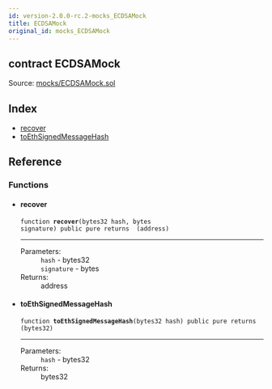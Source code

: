 ```yaml
---
id: version-2.0.0-rc.2-mocks_ECDSAMock
title: ECDSAMock
original_id: mocks_ECDSAMock
---
```


<div class="contract-doc"><div class="contract"><h2 class="contract-header"><span class="contract-kind">contract</span> ECDSAMock</h2><div class="source">Source: <a href="https://github.com/OpenZeppelin/zeppelin-solidity/blob/v2.0.0-rc.2/contracts/mocks/ECDSAMock.sol" target="_blank">mocks/ECDSAMock.sol</a></div></div><div class="index"><h2>Index</h2><ul><li><a href="mocks_ECDSAMock.html#recover">recover</a></li><li><a href="mocks_ECDSAMock.html#toEthSignedMessageHash">toEthSignedMessageHash</a></li></ul></div><div class="reference"><h2>Reference</h2><div class="functions"><h3>Functions</h3><ul><li><div class="item function"><span id="recover" class="anchor-marker"></span><h4 class="name">recover</h4><div class="body"><code class="signature">function <strong>recover</strong><span>(bytes32 hash, bytes signature) </span><span>public </span><span>pure </span><span>returns  (address) </span></code><hr/><dl><dt><span class="label-parameters">Parameters:</span></dt><dd><div><code>hash</code> - bytes32</div><div><code>signature</code> - bytes</div></dd><dt><span class="label-return">Returns:</span></dt><dd>address</dd></dl></div></div></li><li><div class="item function"><span id="toEthSignedMessageHash" class="anchor-marker"></span><h4 class="name">toEthSignedMessageHash</h4><div class="body"><code class="signature">function <strong>toEthSignedMessageHash</strong><span>(bytes32 hash) </span><span>public </span><span>pure </span><span>returns  (bytes32) </span></code><hr/><dl><dt><span class="label-parameters">Parameters:</span></dt><dd><div><code>hash</code> - bytes32</div></dd><dt><span class="label-return">Returns:</span></dt><dd>bytes32</dd></dl></div></div></li></ul></div></div></div>
